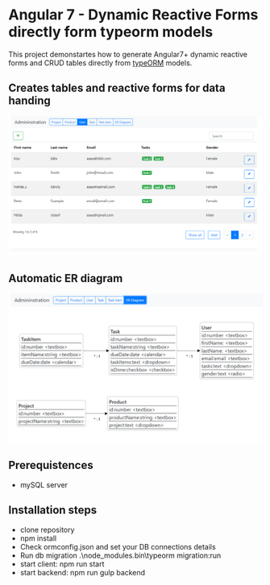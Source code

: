# Angular 7 - Dynamic Reactive Forms directly form typeorm models

This project demonstartes how to generate Angular7+ dynamic reactive forms and CRUD tables directly from [typeORM](http://typeorm.io) models.

## Creates tables and reactive forms for data handing
![diagram](images/main.png)

## Automatic ER diagram
![diagram](images/erd.png)

## Prerequistences

- mySQL server

## Installation steps

- clone repository
- npm install
- Check ormconfig.json and set your DB connections details
- Run db migration .\node_modules\.bin\typeorm migration:run
- start client: npm run start
- start backend: npm run gulp backend 

